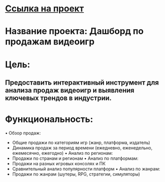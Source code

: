# [Ссылка на проект](https://lulcker.pythonanywhere.com/)
# Название проекта: Дашборд по продажам видеоигр

# Цель:
## Предоставить интерактивный инструмент для анализа продаж видеоигр и выявления ключевых трендов в индустрии.

# Функциональность:

• Обзор продаж: 
  * Общие продажи по категориям игр (жанр, платформа, издатель)
  * Динамика продаж за период времени (ежедневно, еженедельно, ежемесячно, ежегодно)
• Анализ по регионам:
  * Продажи по странам и регионам
• Анализ по платформам:
  * Продажи на разных игровых консолях и ПК
  * Сравнительный анализ популярности платформ
• Анализ по жанрам:
  * Продажи по жанрам (шутеры, RPG, стратегии, симуляторы)
